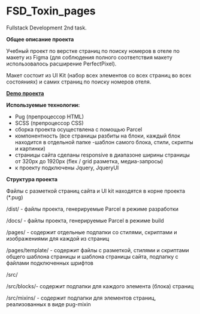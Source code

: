 # FSD_Toxin_pages
Fullstack Development 2nd task.

**Общее описание проекта**

Учебный проект по верстке страниц по поиску номеров в отеле по макету из Figma 
(для соблюдения  полного соответствия макету использовалось расширение PerfectPixel).

Макет состоит из UI Kit (набор всех элементов со всех страниц во всех состояниях) 
   и самих страниц по поиску номеров отеля.
   
   **[Demo проекта](https://iea140777.github.io/FSD_parcel_IEA140777/)**


**Используемые технологии:**

- Pug (препроцессор HTML)
- SCSS (препроцессор CSS)
- сборка проекта осуществлена с помощью Parcel 
- компонентность (все страницы разбиты на блоки, каждый блок находится в отдельной папке -шаблон самого блока, стили, скрипты и картинки)
- страницы сайта сделаны responsive в диапазоне ширины страницы от 320px до 1920px (flex / grid разметка, медиа-запросы)
- к проекту подключены Jquery, JqueryUI

**Cтруктура проекта**

Файлы с разметкой страниц сайта и UI kit находятся в корне проекта (*.pug)

/dist/ - файлы проекта, генерируемые Parcel  в режиме разработки

/docs/ - файлы проекта, генерируемые Parcel  в режиме build

/pages/ - содержит отдельные подпапки со стилями, скриптами и изображениями для каждой из страниц

/pages/template/ - содержит файлы с разметкой, стилями и скриптами общего шаблона страницы и
    шаблона страницы сайта, подпапку с файлами подключенных шрифтов
                     
/src/

/src/blocks/- содержит подпапки для каждого элемента (блока) страниц
       
/src/mixins/ - содержит подпапки для элементов страниц, реализованных в виде pug-mixin
       

 

